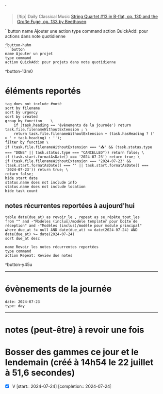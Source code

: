 
`

> [!tip] Daily Classical Music
> [String Quartet #13 in B-flat, op. 130 and the Große Fuge, op. 133 by Beethoven](https://www.youtube.com/watch?v=XAgdd2VqLVc)

``button
name Ajouter une action
type command
action QuickAdd: pour actions dans note quotidienne
```
^button-huhm
```button
name Ajouter un projet
type command
action QuickAdd: pour projets dans note quotidienne
```
^button-13m0
# éléments reportés
```tasks
tag does not include #noté 
sort by filename 
sort by urgency 
sort by created 
group by function    \
	if (task.heading == 'évènements de la journée') return task.file.filenameWithoutExtension ; \
    return task.file.filenameWithoutExtension + (task.hasHeading ? (' > ' + task.heading) : '');
filter by function \
if (task.file.filenameWithoutExtension === "📥" && (task.status.type === "DONE" || task.status.type === "CANCELLED")) return false; \
if (task.start.formatAsDate() === '2024-07-23') return true; \
if (task.file.filenameWithoutExtension === "2024-07-23" && (task.start.formatAsDate() === '' || task.start.formatAsDate() === '2024-07-23')) return true; \
return false;
hide start date
status.name does not include info
status.name does not include location
hide task count
```

## notes récurrentes reportées à aujourd'hui
```dataview
table date(due_at) as revoir_le , repeat as se_répète_tout_les
from "" and -"Modèles (inclus)/modèle templater pour boîte de réception" and -"Modèles (inclus)/modèle pour module principal"
where due_at != null AND date(due_at) <= date(2024-07-24) AND date(due_at) >= date(2024-07-24)
sort due_at desc
```

```button
name Revoir les notes récurrentes reportées
type command
action Repeat: Review due notes
```
^button-y45u
___
# évènements de la journée
```gEvent
date: 2024-07-23
type: day
```
___

# notes (peut-être) à revoir une fois


# Bosser des gammes ce jour et le lendemain (créé à 14h54 le 22 juillet à 51,6 secondes) 
- [X] V  [start:: 2024-07-24]  [completion:: 2024-07-24]